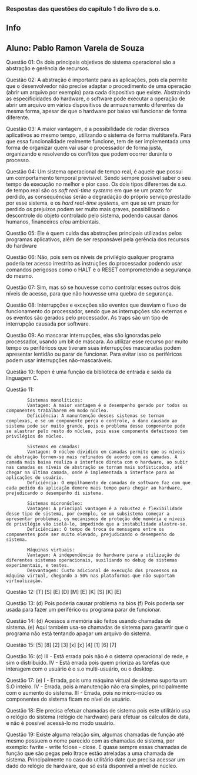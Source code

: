 ### Respostas das questões do capítulo 1 do livro de s.o.

## Info
## Aluno: Pablo Ramon Varela de Souza

Questão 01: Os dois principais objetivos do sistema operacional são a abstração e gerência de recursos.

Questão 02: A abstração é importante para as aplicações, pois ela permite que o desenvolvedor não precise 
adaptar o procedimento de uma operação (abrir um arquivo por exemplo) para cada dispositivo que existe. 
Abstraindo as especificidades do hardware, o software pode executar a operação de abrir um arquivo em vários 
dispositivos de armazenamento diferentes da mesma forma, apesar de que o hardware por baixo vai funcionar de forma diferente.

Questão 03: A maior vantagem, é a possibilidade de rodar diversos aplicativos ao mesmo tempo, utilizando o sistema de forma
multitarefa. Para que essa funcionalidade realmente funcione, tem de ser implementada uma forma de organizar quem vai usar o processador
de forma justa, organizando e resolvendo os conflitos que podem ocorrer durante o processo.

Questão 04: Um sistema operacional de tempo real, é aquele que possui um comportamento temporal previsível. Sendo sempre possível
saber o seu tempo de execução no melhor e pior caso. Os dois tipos diferentes de s.o. de tempo real são os *soft real-time systems* 
em que se um prazo for perdido, as consequências serão a degradação do próprio serviço prestado por esse sistema, e os *hard real-time
systems*, em que se um prazo for perdido os prejuízos podem ser muito mais graves, possibilitando o descontrole do objeto controlado 
pelo sistema, podendo causar danos humanos, financeiros e/ou ambientais.

Questão 05: Ele é quem cuida das abstrações principais utilizadas pelos programas aplicativos, além de ser responsável pela gerência dos recursos do hardware

Questão 06: Não, pois sem os níveis de privilégio qualquer programa poderia ter acesso irrestrito as instruções do processador podendo usar comandos perigosos como o HALT e o RESET comprometendo a segurança do mesmo.

Questão 07: Sim, mas só se houvesse como controlar esses outros dois níveis de acesso, para que não houvesse uma quebra de segurança.

Questão 08: Interrupções e exceções são eventos que desviam o fluxo de funcionamento do processador, sendo que as interrupções são externas e os eventos são gerados pelo processador. As traps são um tipo de interrupção causada por software.

Questão 09: Ao mascarar interrupções, elas são ignoradas pelo processador, usando um bit de máscara. Ao utilizar esse recurso por muito tempo os periféricos que tiveram suas interrupções mascaradas podem apresentar lentidão ou parar de funcionar. Para evitar isso os periféricos podem usar interrupções não-mascaráveis.

Questão 10: fopen é uma função da biblioteca de entrada e saída da linguagem C.

Questão 11: 
            
            Sistemas monolíticos:
            Vantagem: A maior vantagem é o desempenho gerado por todos os componentes trabalharem em modo núcleo.
            Deficiência: A manuntenção desses sistemas se tornam complexas, e se um componente perca o controle, o dano causado ao sistema pode ser muito grande, pois o problema desse componente pode se alastrar pelo resto do núcleo, pois esse componente defeituoso tem privilégios de núcleo.
            
            Sistemas em camadas:
            Vantagem: O núcleo dividido em camadas permite que os níveis de abstração tornem-se mais refinados de acordo com as camadas. A camada mais baixa realiza a interface direta com o hardware, ao subir nas camadas os níveis de abstração se tornam mais sofisticados, até chegar na última camada, onde é implementada a interface para as aplicações do usuário.
            Deficiência: O empilhamento de camadas de software faz com que cada pedido da aplicação demore mais tempo para chegar ao hardware, prejudicando o desempenho di sistema.
            
            Sistemas micronúcleo:
            Vantagem: A principal vantagem é a robustez e flexibilidade desse tipo de sistema, por exemplo, se um subsistema começar a apresentar problemas, os mecanismos de proteção dde memória e níveis de privilégio vão isolá-lo, impedindo que a instabilidade alastre-se. 
            Deficiências: O tempo de troca de mensagens entre os componentes pode ser muito elevado, prejudicando o desempenho do sistema.
            
            Máquinas virtuais:
            Vantagem: A independência do hardware para a utilização de diferentes sistemas operacionais, auxiliando no debug de sistemas experimentais, e testes.
            Desvantagem: Custo adicional de execução dos processos na máquina virtual, chegando a 50% nas plataformas que não suportam virtualização.
            
            
Questão 12: [T]
            [S]
            [E]
            [D]
            [M]
            [E]
            [K]
            [S]
            [K]
            [E]
           
Questão 13: (d) Pois poderia causar problema na bios
            (f) Pois poderia ser usada para fazer um periférico ou programa parar de funcionar.
            
Questão 14: (d) Acessos a memória são feitos usando chamadas de sistema.
            (e) Aqui também usa-se chamadas de sistema para garantir que o programa não está tentando apagar um arquivo do sistema.
            
Questão 15: [5]
            [8]
            [2]
            [3]
            [x]
            [x]
            [4]
            [1]
            [6]
            [7]
            
Questão 16: (c) III - Está errada pois não é o sistema operacional de rede, e sim o distribuído.
                IV - Está errada pois quem prioriza as tarefas que interagem com o usuário é o s.o multi-usuário, ou o desktop.
                
Questão 17: (e) I - Errada, pois uma máquina virtual de sistema suporta um S.O inteiro.
                IV - Errada, pois a manutenção não era simples, principalmente com o aumento do sistema.
                III - Errada, pois no micro-núcleo os componentes do sistema ficam no nível de usuário.
                
Questão 18: Ele precisa efetuar chamadas de sistema pois este utilitário usa o relógio do sistema (relógio de hardware) para efetuar os cálculos de data, e não é possível acessá-lo no modo usuário.

Questão 19: Existe alguma relação sim, algumas chamadas de função até mesmo possuem o nome parecido com as chamadas de sistema, por exemplo: fwrite - write   fclose - close. E quase sempre essas chamadas de função que são pegas pelo ltrace estão atreladas a uma chamada de sistema. Principalmente no caso do utilitário date que precisa acessar um dado do relógio de hardware, que só está disponível a nível de núcleo.
